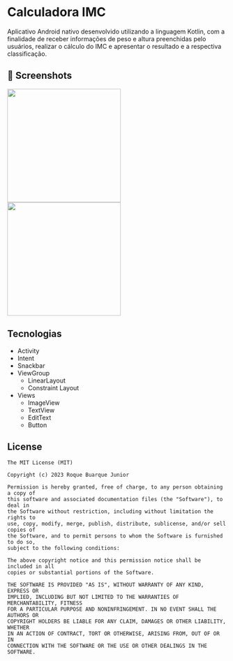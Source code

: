 # Calculadora IMC
Aplicativo Android nativo desenvolvido utilizando a linguagem Kotlin, com a finalidade de receber informações de peso e altura preenchidas pelo usuários, realizar o cálculo do IMC e apresentar o resultado e a respectiva classificação.

## :camera_flash: Screenshots
<!-- You can add more screenshots here if you like -->
<img src = "https://github.com/user-attachments/assets/dd874d9a-44f6-43f4-9b1e-719b5294f802" width = 260 /> <img src = "https://github.com/user-attachments/assets/67b647f6-3fd3-40bf-9508-65a9361477eb" width = 260 />

## Tecnologias
- Activity
- Intent
- Snackbar
- ViewGroup
  - LinearLayout
  - Constraint Layout
- Views
  - ImageView
  - TextView
  - EditText
  - Button

## License
```
The MIT License (MIT)

Copyright (c) 2023 Roque Buarque Junior

Permission is hereby granted, free of charge, to any person obtaining a copy of
this software and associated documentation files (the "Software"), to deal in
the Software without restriction, including without limitation the rights to
use, copy, modify, merge, publish, distribute, sublicense, and/or sell copies of
the Software, and to permit persons to whom the Software is furnished to do so,
subject to the following conditions:

The above copyright notice and this permission notice shall be included in all
copies or substantial portions of the Software.

THE SOFTWARE IS PROVIDED "AS IS", WITHOUT WARRANTY OF ANY KIND, EXPRESS OR
IMPLIED, INCLUDING BUT NOT LIMITED TO THE WARRANTIES OF MERCHANTABILITY, FITNESS
FOR A PARTICULAR PURPOSE AND NONINFRINGEMENT. IN NO EVENT SHALL THE AUTHORS OR
COPYRIGHT HOLDERS BE LIABLE FOR ANY CLAIM, DAMAGES OR OTHER LIABILITY, WHETHER
IN AN ACTION OF CONTRACT, TORT OR OTHERWISE, ARISING FROM, OUT OF OR IN
CONNECTION WITH THE SOFTWARE OR THE USE OR OTHER DEALINGS IN THE SOFTWARE.
```
